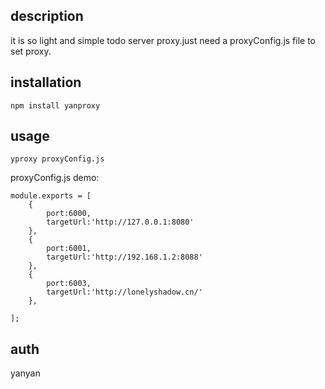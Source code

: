 
## description

it is so light and simple todo server proxy.just need a proxyConfig.js file to set proxy.
## installation

```$xslt
npm install yanproxy
```

## usage

```$xslt
yproxy proxyConfig.js
```
proxyConfig.js demo:
```$xslt
module.exports = [
    {
        port:6000,
        targetUrl:'http://127.0.0.1:8080'
    },
    {
        port:6001,
        targetUrl:'http://192.168.1.2:8088'
    },
    {
        port:6003,
        targetUrl:'http://lonelyshadow.cn/'
    },

];
```

## auth

yanyan